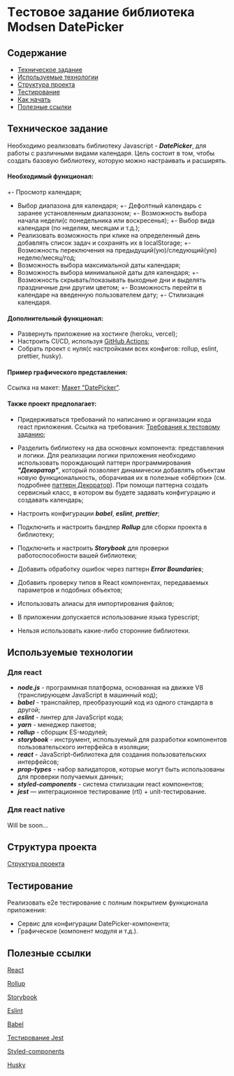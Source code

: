 # Tестовое задание библиотека Modsen DatePicker


## Содержание


- [Техническое задание](#Техническое-задание)
- [Используемые технологии](#Используемые-технологии)
- [Структура проекта](#Структура-проекта)
- [Тестирование](#Тестирование)
- [Как начать](#Как-начать)
- [Полезные ссылки](#Полезные-ссылки)


## Техническое задание
Необходимо реализовать библиотеку Javascript - ***DatePicker***, для работы с различными видами календаря.
Цель состоит в том, чтобы создать базовую библиотеку, которую можно настраивать и расширять.


#### Необходимый функционал:


+- Просмотр календаря;
- Выбор диапазона для календаря;
+- Дефолтный календарь с заранее установленным диапазоном;
+- Возможность выбора начала недели(с понедельника или воскресенья);
+- Выбор вида календаря (по неделям, месяцам и т.д.);
- Реализовать возможность при клике на определенный день добавлять список задач и
сохранять их в localStorage;
+- Возможность переключения на предыдущий(ую)/следующий(ую) неделю/месяц/год;
- Возможность выбора максимальной даты календаря;
- Возможность выбора минимальной даты для календаря;
+- Возможность скрывать/показывать выходные дни и выделять праздничные дни другим цветом;
+- Возможность перейти в календаре на введенную пользователем дату;
+- Стилизация календаря.


#### Дополнительный функционал:


- Развернуть приложение на хостинге (heroku, vercel);
- Настроить CI/CD, используя [GitHub Actions](https://github.com/features/actions);
- Собрать проект с нуля(с настройками всех конфигов: rollup, eslint, prettier, husky).


#### Пример графического представления:


Ссылка на макет: [Макет "DatePicker"](https://www.figma.com/file/PGg4P38QaPjUzasxC2GSkv/Modsen-Datepicker?node-id=0%3A1&t=dWZj8oM41qBje0bv-0).


#### Также проект предполагает:

- Придерживаться требований по написанию и организации кода react приложения. Ссылка на требования: [Требования к тестовому заданию](https://github.com/annaprystavka/requirements);

- Разделить библиотеку на два основных компонента: представления и логики. Для реализации логики приложения необходимо использовать порождающий паттерн программирования ***"Декоратор"***, который позволяет динамически добавлять объектам новую функциональность, оборачивая их в полезные «обёртки» (см. подробнее [паттерн Декоратор](https://refactoring.guru/ru/design-patterns/decorator)). При помощи паттерна создать сервисный класс, в котором вы будете задавать конфигурацию и создавать календарь;


- Настроить конфигурации ***babel***, ***eslint***, ***prettier***;

- Подключить и настроить бандлер ***Rollup*** для сборки проекта в библиотеку;

- Подключить и настроить ***Storybook*** для проверки работоспособности вашей библиотеки;

- Добавить обработку ошибок через паттерн ***Error Boundaries***;

- Добавить проверку типов в React компонентах, передаваемых параметров и подобных объектов;

- Использовать алиасы для импортирования файлов;

- В приложении допускается использование языка typescript;

- Нельзя использовать какие-либо сторонние библиотеки.


## Используемые технологии


### Для react
- ***node.js*** - программная платформа, основанная на движке V8 (транслирующем JavaScript в машинный код);
- ***babel*** - транспайлер, преобразующий код из одного стандарта в другой;
- ***eslint*** - линтер для JavaScript кода;
- ***yarn*** - менеджер пакетов;
- ***rollup*** - сборщик ES-модулей;
- ***storybook*** - инструмент, используемый для разработки компонентов пользовательского интерфейса в изоляции;
- ***react*** - JavaScript-библиотека для создания пользовательских интерфейсов;
- ***prop-types*** - набор валидаторов, которые могут быть использованы для проверки получаемых данных;
- ***styled-components*** - система стилизации react компонентов;
- ***jest*** — интеграционное тестирование (rtl) + unit-тестирование.


 ### Для react native
Will be soon...


## Структура проекта


[Структура проекта](https://github.com/mkrivel/structure)


## Тестирование


Реализовать e2e тестирование c полным покрытием функционала приложения:
- Сервис для конфигурации DatePicker-компонента;
- Графическое (компонент модуля и т.д.).




## Полезные ссылки


[React](https://reactjs.org/docs/getting-started.html)


[Rollup](https://rollupjs.org/guide/en/)


[Storybook](https://storybook.js.org/docs/basics/introduction/)


[Eslint](https://eslint.org/docs/user-guide/configuring)


[Babel](https://babeljs.io/docs/en/configuration)


[Тестирование Jest](https://jestjs.io/ru/docs/getting-started)


[Styled-components](https://www.styled-components.com/docs)


[Husky](https://dev.to/ivadyhabimana/setup-eslint-prettier-and-husky-in-a-node-project-a-step-by-step-guide-946)



